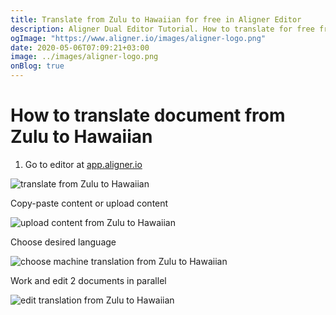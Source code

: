 ```yaml
---
title: Translate from Zulu to Hawaiian for free in Aligner Editor
description: Aligner Dual Editor Tutorial. How to translate for free from Zulu to Hawaiian. Aligner is multilingual document management platform. 
ogImage: "https://www.aligner.io/images/aligner-logo.png"
date: 2020-05-06T07:09:21+03:00
image: ../images/aligner-logo.png
onBlog: true
---
```


# How to translate document from Zulu to Hawaiian

1. Go to editor at [app.aligner.io](https://app.aligner.io "Aligner App web page")

![translate from Zulu to Hawaiian](../aligner-blank-editor.png "translate from Zulu to Hawaiian")

Copy-paste content or upload content

![upload content from Zulu to Hawaiian](../aligner-uploaded-document.png "upload content from Zulu to Hawaiian")

Choose desired language

![choose machine translation from Zulu to Hawaiian](../aligner-language-dropdown.png "choose machine translation from Zulu to Hawaiian")

Work and edit 2 documents in parallel

![edit translation from Zulu to Hawaiian](../aligner-double-sitded-editor.png "edit translation from Zulu to Hawaiian")

